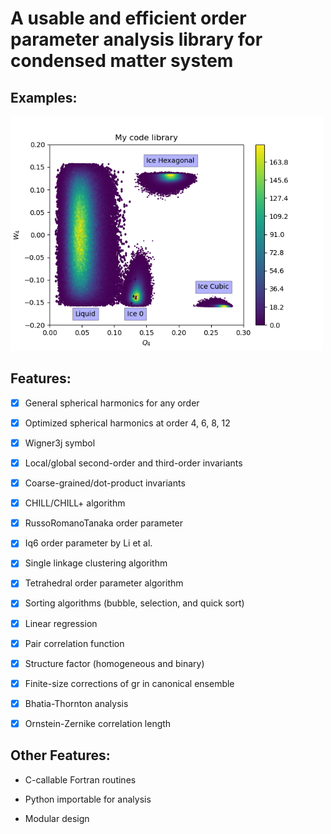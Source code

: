 # A usable and efficient order parameter analysis library for condensed matter system


## Examples: 

<img src="Q4_W4.png" width="500">

## Features: 

- [x] General spherical harmonics for any order

- [x] Optimized spherical harmonics at order 4, 6, 8, 12 

- [x] Wigner3j symbol

- [x] Local/global second-order and third-order invariants

- [x] Coarse-grained/dot-product invariants

- [x] CHILL/CHILL+ algorithm 

- [x] RussoRomanoTanaka order parameter 

- [x] Iq6 order parameter by Li et al.

- [x] Single linkage clustering algorithm

- [x] Tetrahedral order parameter algorithm 

- [x] Sorting algorithms (bubble, selection, and quick sort)

- [x] Linear regression 

- [x] Pair correlation function

- [x] Structure factor (homogeneous and binary)

- [x] Finite-size corrections of gr in canonical ensemble 

- [x] Bhatia-Thornton analysis 

- [x] Ornstein-Zernike correlation length 

## Other Features:

* C-callable Fortran routines

* Python importable for analysis 

* Modular design 

 

